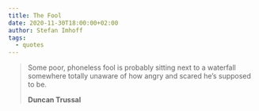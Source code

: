 ```yaml
---
title: The Fool
date: 2020-11-30T18:00:00+02:00
author: Stefan Imhoff
tags:
  - quotes
---
```


> Some poor, phoneless fool is probably sitting next to a waterfall somewhere totally unaware of how angry and scared he’s supposed to be.
>
> **Duncan Trussal**
